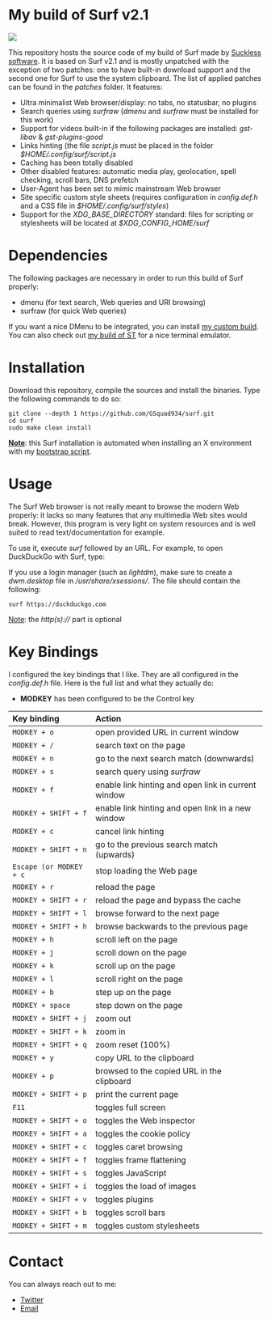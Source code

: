 # My build of Surf v2.1
![](https://hostr.co/file/2AOJ3pHvqWB7/screenshot_20210423-017.png)

This repository hosts the source code of my build of Surf made by [Suckless software](https://surf.suckless.org/). It is based on Surf v2.1 and is mostly unpatched with the exception of two patches: one to have built-in download support and the second one for Surf to use the system clipboard. The list of applied patches can be found in the *patches* folder. It features:

* Ultra minimalist Web browser/display: no tabs, no statusbar, no plugins
* Search queries using *surfraw* (*dmenu* and *surfraw* must be installed for this work)
* Support for videos built-in if the following packages are installed: *gst-libav* & *gst-plugins-good*
* Links hinting (the file *script.js* must be placed in the folder *$HOME/.config/surf/script.js*
* Caching has been totally disabled
* Other disabled features: automatic media play, geolocation, spell checking, scroll bars, DNS prefetch
* User-Agent has been set to mimic mainstream Web browser
* Site specific custom style sheets (requires configuration in *config.def.h* and a CSS file in *$HOME/.config/surf/styles*)
* Support for the *XDG_BASE_DIRECTORY* standard: files for scripting or stylesheets will be located at *$XDG_CONFIG_HOME/surf*

# Dependencies
The following packages are necessary in order to run this build of Surf properly:

* dmenu (for text search, Web queries and URI browsing)
* surfraw (for quick Web queries)

If you want a nice DMenu to be integrated, you can install [my custom build](https://github.com/GSquad934/dmenu). You can also check out [my build of ST](https://github.com/GSquad934/st) for a nice terminal emulator.

# Installation
Download this repository, compile the sources and install the binaries. Type the following commands to do so:

```
git clone --depth 1 https://github.com/GSquad934/surf.git
cd surf
sudo make clean install
```

<u>**Note**</u>: this Surf installation is automated when installing an X environment with my [bootstrap script](https://github.com/GSquad934/bootstrap).

# Usage
The Surf Web browser is not really meant to browse the modern Web properly: it lacks so many features that any multimedia Web sites would break. However, this program is very light on system resources and is well suited to read text/documentation for example.

To use it, execute *surf* followed by an URL. For example, to open DuckDuckGo with Surf, type:

If you use a login manager (such as *lightdm*), make sure to create a *dwm.desktop* file in */usr/share/xsessions/*. The file should contain the following:

```
surf https://duckduckgo.com
```

<u>Note</u>: the *http(s)://* part is optional

# Key Bindings
I configured the key bindings that I like. They are all configured in the *config.def.h* file. Here is the full list and what they actually do:

* **MODKEY** has been configured to be the Control key

| Key binding | Action |
| :--- | :--- |
| `MODKEY + o` | open provided URL in current window |
| `MODKEY + /` | search text on the page |
| `MODKEY + n` | go to the next search match (downwards) |
| `MODKEY + s` | search query using *surfraw* |
| `MODKEY + f` | enable link hinting and open link in current window |
| `MODKEY + SHIFT + f` | enable link hinting and open link in a new window |
| `MODKEY + c` | cancel link hinting |
| `MODKEY + SHIFT + n` | go to the previous search match (upwards) |
| `Escape (or MODKEY + c` | stop loading the Web page |
| `MODKEY + r` | reload the page |
| `MODKEY + SHIFT + r` | reload the page and bypass the cache |
| `MODKEY + SHIFT + l` | browse forward to the next page |
| `MODKEY + SHIFT + h` | browse backwards to the previous page |
| `MODKEY + h` | scroll left on the page |
| `MODKEY + j` | scroll down on the page |
| `MODKEY + k` | scroll up on the page |
| `MODKEY + l` | scroll right on the page |
| `MODKEY + b` | step up on the page |
| `MODKEY + space` | step down on the page |
| `MODKEY + SHIFT + j` | zoom out |
| `MODKEY + SHIFT + k` | zoom in |
| `MODKEY + SHIFT + q` | zoom reset (100%) |
| `MODKEY + y` | copy URL to the clipboard |
| `MODKEY + p` | browsed to the copied URL in the clipboard |
| `MODKEY + SHIFT + p` | print the current page |
| `F11` | toggles full screen |
| `MODKEY + SHIFT + o` | toggles the Web inspector |
| `MODKEY + SHIFT + a` | toggles the cookie policy |
| `MODKEY + SHIFT + c` | toggles caret browsing |
| `MODKEY + SHIFT + f` | toggles frame flattening |
| `MODKEY + SHIFT + s` | toggles JavaScript |
| `MODKEY + SHIFT + i` | toggles the load of images |
| `MODKEY + SHIFT + v` | toggles plugins |
| `MODKEY + SHIFT + b` | toggles scroll bars |
| `MODKEY + SHIFT + m` | toggles custom stylesheets |

# Contact
You can always reach out to me:

* [Twitter](https://twitter.com/gaetanict)
* [Email](mailto:gaetan@ictpourtous.com)
